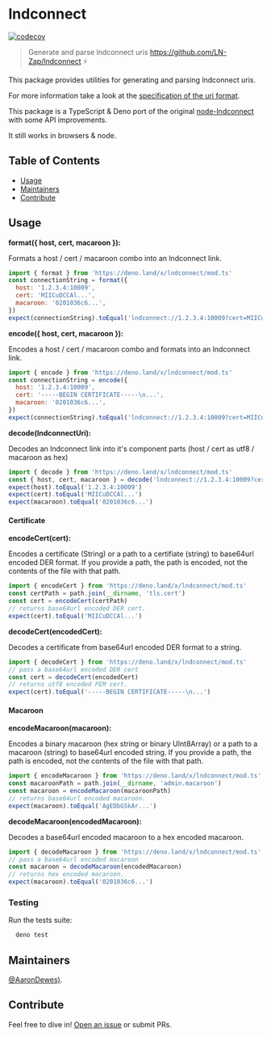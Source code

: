 # lndconnect

[![codecov](https://codecov.io/github/runcitadel/deno-lndconnect/branch/main/graph/badge.svg?token=Uh0EXCsxAH)](https://codecov.io/github/runcitadel/deno-lndconnect)

> Generate and parse lndconnect uris https://github.com/LN-Zap/lndconnect ⚡️

This package provides utilities for generating and parsing lndconnect uris.

For more information take a look at the [specification of the uri format](https://github.com/LN-Zap/lndconnect/blob/master/lnd_connect_uri.md).

This package is a TypeScript & Deno port of the original [node-lndconnect](https://github.com/LN-Zap/node-lndconnect) with some API improvements.

It still works in browsers & node.

## Table of Contents

- [Usage](#usage)
- [Maintainers](#maintainers)
- [Contribute](#contribute)

## Usage

**format({ host, cert, macaroon }):**

Formats a host / cert / macaroon combo into an lndconnect link.

```javascript
import { format } from 'https://deno.land/x/lndconnect/mod.ts'
const connectionString = format({
  host: '1.2.3.4:10009',
  cert: 'MIICuDCCAl...',
  macaroon: '0201036c6...',
})
expect(connectionString).toEqual('lndconnect://1.2.3.4:10009?cert=MIICuDCCAl...&macaroon=0201036c6...')
```

**encode({ host, cert, macaroon }):**

Encodes a host / cert / macaroon combo and formats into an lndconnect link.

```javascript
import { encode } from 'https://deno.land/x/lndconnect/mod.ts'
const connectionString = encode({
  host: '1.2.3.4:10009',
  cert: '-----BEGIN CERTIFICATE-----\n...',
  macaroon: '0201036c6...',
})
expect(connectionString).toEqual('lndconnect://1.2.3.4:10009?cert=MIICuDCCAl...&macaroon=AgEDbG5kAr...')
```

**decode(lndconnectUri):**

Decodes an lndconnect link into it's component parts (host / cert as utf8 / macaroon as hex)

```javascript
import { decode } from 'https://deno.land/x/lndconnect/mod.ts'
const { host, cert, macaroon } = decode('lndconnect://1.2.3.4:10009?cert=MIICuDCCAl...&macaroon=AgEDbG5kAr...')
expect(host).toEqual('1.2.3.4:10009')
expect(cert).toEqual('MIICuDCCAl...')
expect(macaroon).toEqual('0201036c6...')
```

#### Certificate

**encodeCert(cert):**

Encodes a certificate (String) or a path to a certifiate (string) to base64url encoded DER format.
If you provide a path, the path is encoded, not the contents of the file with that path.

```javascript
import { encodeCert } from 'https://deno.land/x/lndconnect/mod.ts'
const certPath = path.join(__dirname, 'tls.cert')
const cert = encodeCert(certPath)
// returns base64url encoded DER cert.
expect(cert).toEqual('MIICuDCCAl...')
```

**decodeCert(encodedCert):**

Decodes a certificate from base64url encoded DER format to a string.

```javascript
import { decodeCert } from 'https://deno.land/x/lndconnect/mod.ts'
// pass a base64url encoded DER cert
const cert = decodeCert(encodedCert)
// returns utf8 encoded PEM cert.
expect(cert).toEqual('-----BEGIN CERTIFICATE-----\n...')
```

#### Macaroon

**encodeMacaroon(macaroon):**

Encodes a binary macaroon (hex string or binary UInt8Array) or a path to a macaroon (string) to base64url encoded string.
If you provide a path, the path is encoded, not the contents of the file with that path.

```javascript
import { encodeMacaroon } from 'https://deno.land/x/lndconnect/mod.ts'
const macaroonPath = path.join(__dirname, 'admin.macaroon')
const macaroon = encodeMacaroon(macaroonPath)
// returns base64url encoded macaroon.
expect(macaroon).toEqual('AgEDbG5kAr...')
```

**decodeMacaroon(encodedMacaroon):**

Decodes a base64url encoded macaroon to a hex encoded macaroon.

```javascript
import { decodeMacaroon } from 'https://deno.land/x/lndconnect/mod.ts'
// pass a base64url encoded macaroon
const macaroon = decodeMacaroon(encodedMacaroon)
// returns hex encoded macaroon.
expect(macaroon).toEqual('0201036c6...')
```

### Testing

Run the tests suite:

```bash
  deno test
```

## Maintainers

[@AaronDewes)](https://github.com/AaronDewes).

## Contribute

Feel free to dive in! [Open an issue](https://github.com/runcitadel/deno-lndconnect/issues/new) or submit PRs.
